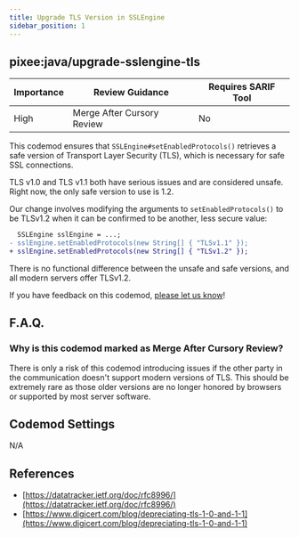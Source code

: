 ```yaml
---
title: Upgrade TLS Version in SSLEngine 
sidebar_position: 1
---
```


## pixee:java/upgrade-sslengine-tls

| Importance | Review Guidance            | Requires SARIF Tool |
|------------|----------------------------|---------------------|
| High       | Merge After Cursory Review | No                  |

This codemod ensures that `SSLEngine#setEnabledProtocols()` retrieves a safe version of Transport Layer Security (TLS), which is necessary for safe SSL connections.

TLS v1.0 and TLS v1.1 both have serious issues and are considered unsafe. Right now, the only safe version to use is 1.2.

Our change involves modifying the arguments to `setEnabledProtocols()` to be TLSv1.2 when it can be confirmed to be another, less secure value:

```diff
  SSLEngine sslEngine = ...;
- sslEngine.setEnabledProtocols(new String[] { "TLSv1.1" });
+ sslEngine.setEnabledProtocols(new String[] { "TLSv1.2" });
```

There is no functional difference between the unsafe and safe versions, and all modern servers offer TLSv1.2.

If you have feedback on this codemod, [please let us know](mailto:feedback@pixee.ai)!

## F.A.Q. 

### Why is this codemod marked as Merge After Cursory Review?

There is only a risk of this codemod introducing issues if the other party in the communication doesn't support modern versions of TLS. This should be extremely rare as those older versions are no longer honored by browsers or supported by most server software.

## Codemod Settings

N/A

## References

* [https://datatracker.ietf.org/doc/rfc8996/](https://datatracker.ietf.org/doc/rfc8996/)
* [https://www.digicert.com/blog/depreciating-tls-1-0-and-1-1](https://www.digicert.com/blog/depreciating-tls-1-0-and-1-1)